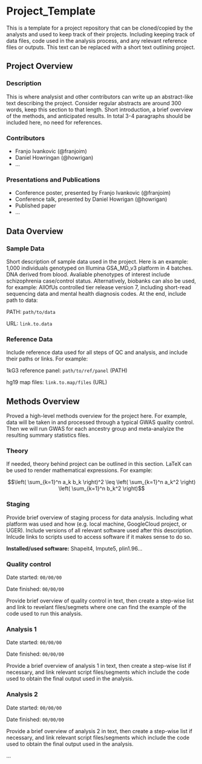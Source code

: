 # Project_Template
This is a template for a project repository that can be cloned/copied by the analysts and used to keep track of their projects. Including keeping track of data files, code used in the analysis process, and any relevant reference files or outputs. This text can be replaced with a short text outlining project.

## Project Overview
### Description
This is where analysist and other contributors can write up an abstract-like text describing the project. Consider regular abstracts are around 300 words, keep this section to that length. Short introduction, a brief overview of the methods, and anticipated results. In total 3-4 paragraphs should be included here, no need for references.

### Contributors
- Franjo Ivankovic (@franjoim)
- Daniel Howringan (@howrigan)
- ...

### Presentations and Publications
- Conference poster, presented by Franjo Ivankovic (@franjoim)
- Conference talk, presented by Daniel Howrigan (@howrigan)
- Published paper
- ...

## Data Overview
### Sample Data
Short description of sample data used in the project. Here is an example: 1,000 individuals genotyped on Illumina GSA_MD_v3 platform in 4 batches. DNA derived from blood. Avaliable phenotypes of interest include schizophrenia case/control status. Alternatively, biobanks can also be used, for example:  AllOfUs controlled tier release version 7, including short-read sequencing data and mental health diagnosis codes. At the end, include path to data:

PATH: `path/to/data`

URL: `link.to.data`

### Reference Data
Include reference data used for all steps of QC and analysis, and include their paths or links. For example:

1kG3 reference panel: `path/to/ref/panel` (PATH)

hg19 map files: `link.to.map/files` (URL)

## Methods Overview
Proved a high-level methods overview for the project here. For example, data will be taken in and processed through a typical GWAS quality control. Then we will run GWAS for each ancestry group and meta-analyize the resulting summary statistics files. 

### Theory
If needed, theory behind project can be outlined in this section. LaTeX can be used to render mathematical expressions. For example:

```math
\left( \sum_{k=1}^n a_k b_k \right)^2 \leq \left( \sum_{k=1}^n a_k^2 \right) \left( \sum_{k=1}^n b_k^2 \right)
```

### Staging
Provide brief overview of staging process for data analysis. Including what platform was used and how (e.g. local machine, GoogleCloud project, or UGER). Include versions of all relevant software used after this description. Inlcude links to scripts used to access software if it makes sense to do so.

**Installed/used software:** Shapeit4, Impute5, plin1.96...

### Quality control
Date started:   `00/00/00` 

Date finished:  `00/00/00` 

Provide brief overview of quality control in text, then create a step-wise list and link to revelant files/segmets where one can find the example of the code used to run this analysis.

### Analysis 1
Date started:   `00/00/00` 

Date finished:  `00/00/00` 

Provide a brief overview of analysis 1 in text, then create a step-wise list if necessary, and link relevant script files/segments which include the code used to obtain the final output used in the analysis. 

### Analysis 2
Date started:   `00/00/00` 

Date finished:  `00/00/00` 

Provide a brief overview of analysis 2 in text, then create a step-wise list if necessary, and link relevant script files/segments which include the code used to obtain the final output used in the analysis. 

...
